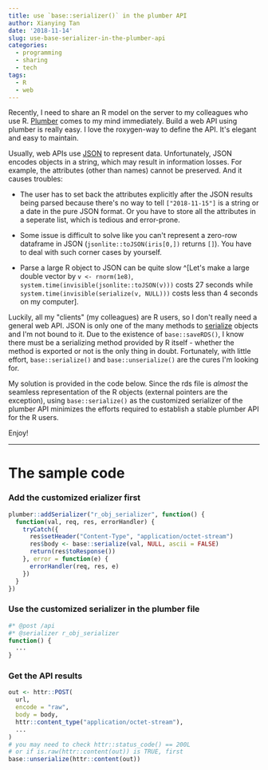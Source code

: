 ```yaml
---
title: use `base::serializer()` in the plumber API
author: Xianying Tan
date: '2018-11-14'
slug: use-base-serializer-in-the-plumber-api
categories:
  - programming
  - sharing
  - tech
tags:
  - R
  - web
---
```


Recently, I need to share an R model on the server to my colleagues who use R. [Plumber](https://www.rplumber.io) comes to my mind immediately. Build a web API using plumber is really easy. I love the roxygen-way to define the API. It's elegant and easy to maintain.

Usually, web APIs use [JSON](http://json.org/) to represent data. Unfortunately, JSON encodes objects in a string, which may result in information losses. For example, the attributes (other than names) cannot be preserved. And it causes troubles: 

- The user has to set back the attributes explicitly after the JSON results being parsed because there's no way to tell `["2018-11-15"]` is a string or a date in the pure JSON format. Or you have to store all the attributes in a seperate list, which is tedious and error-prone.

- Some issue is difficult to solve like you can't represent a zero-row dataframe in JSON (`jsonlite::toJSON(iris[0,])` returns `[]`). You have to deal with such corner cases by yourself.

- Parse a large R object to JSON can be quite slow ^[Let's make a large double vector by `v <- rnorm(1e8)`, `system.time(invisible(jsonlite::toJSON(v)))` costs 27 seconds while `system.time(invisible(serialize(v, NULL)))` costs less than 4 seconds on my computer].

Luckily, all my "clients" (my colleagues) are R users, so I don't really need a general web API. JSON is only one of the many methods to [serialize](https://en.wikipedia.org/wiki/Serialization) objects and I'm not bound to it. Due to the existence of `base::saveRDS()`, I know there must be a serializing method provided by R itself - whether the method is exported or not is the only thing in doubt. Fortunately, with little effort, `base::serialize()` and `base::unserialize()` are the cures I'm looking for.

My solution is provided in the code below. Since the rds file is _almost_ the seamless representation of the R objects (external pointers are the exception), using `base::serialize()` as the customized serializer of the plumber API minimizes the efforts required to establish a stable plumber API for the R users.

Enjoy!

---

# The sample code

### Add the customized erializer first

```r
plumber::addSerializer("r_obj_serializer", function() {
  function(val, req, res, errorHandler) {
    tryCatch({
      res$setHeader("Content-Type", "application/octet-stream")
      res$body <- base::serialize(val, NULL, ascii = FALSE)
      return(res$toResponse())
    }, error = function(e) {
      errorHandler(req, res, e)
    })
  }
})
```

### Use the customized serializer in the plumber file

```r
#* @post /api
#* @serializer r_obj_serializer
function() {
  ...
}
```

### Get the API results

```r
out <- httr::POST(
  url,
  encode = "raw",
  body = body,
  httr::content_type("application/octet-stream"),
  ...
)
# you may need to check httr::status_code() == 200L 
# or if is.raw(httr::content(out)) is TRUE, first
base::unserialize(httr::content(out))
```
